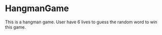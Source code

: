 # HangmanGame
This is a hangman game. User have 6 lives to guess the random word to win this game. 
